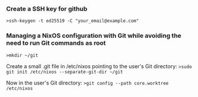 
### Create a SSH key for github 

`>ssh-keygen -t ed25519 -C "your_email@example.com"`

### Managing a NixOS configuration with Git while avoiding the need to run Git commands as root

`>mkdir ~/git`

Create a small .git file in /etc/nixos pointing to the user's Git directory:
`>sudo git init /etc/nixos --separate-git-dir ~/git`

Now in the user's Git directory:
`>git config --path core.worktree /etc/nixos`